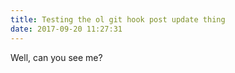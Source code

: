 ```yaml
---
title: Testing the ol git hook post update thing
date: 2017-09-20 11:27:31
---
```


Well, can you see me? 
